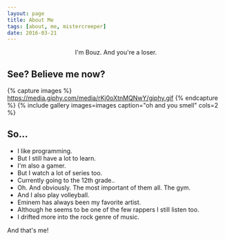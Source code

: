 ```yaml
---
layout: page
title: About Me
tags: [about, me, mistercreeper]
date: 2016-03-21
---
```

    
<center>I'm Bouz. And you're a loser.</center>

## See? Believe me now?

{% capture images %}
    https://media.giphy.com/media/rKj0oXtnMQNwY/giphy.gif
{% endcapture %}
{% include gallery images=images caption="oh and you smell" cols=2 %}

## So...
* I like programming.
* But I still have a lot to learn.
* I'm also a gamer.
* But I watch a lot of series too.
* Currently going to the 12th grade..
* Oh. And obviously. The most important of them all. The gym.
* And I also play volleyball.
* Eminem has always been my favorite artist.
* Although he seems to be one of the few rappers I still listen too.
* I drifted more into the rock genre of music.

And that's me!
